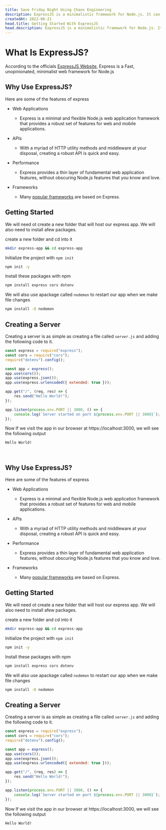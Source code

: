 ```yaml
---
title: Save Friday Night Using Chaos Engineering
description: ExpressJS is a minimalistic framework for Node.js. It can be used to create powerful APIs.
createdAt: 2022-06-21
head.title: Getting Started With ExpressJS
head.description: ExpressJS is a minimalistic framework for Node.js. It can be used to create powerful APIs.
--- 
```


# What Is ExpressJS?

According to the officials [ExpressJS Website](https://expressjs.com/), Express is a Fast, unopinionated, minimalist web framework for Node.js

## Why Use ExpressJS?

Here are some of the features of express

- Web Applications

  - Express is a minimal and flexible Node.js web application framework that provides a robust set of features for web and mobile applications.

- APIs

  - With a myriad of HTTP utility methods and middleware at your disposal, creating a robust API is quick and easy.

- Performance

  - Express provides a thin layer of fundamental web application features, without obscuring Node.js features that you know and love.

- Frameworks
  - Many [popular frameworks](https://expressjs.com/en/resources/frameworks.html) are based on Express.

## Getting Started

We will need ot create a new folder that will host our express app. We will also need to install afew packages.

create a new folder and cd into it

```bash
mkdir express-app && cd express-app
```

Initialize the project with `npm init`

```bash
npm init -y
```

Install these packages with npm

```bash
npm install express cors dotenv
```

We will also use apackage called `nodemon` to restart our app when we make file changes

```bash
npm install -D nodemon
```

## Creating a Server

Creating a server is as simple as creating a file called `server.js` and adding the following code to it.

```js
const express = require("express");
const cors = require("cors");
require("dotenv").config();

const app = express();
app.use(cors());
app.use(express.json());
app.use(express.urlencoded({ extended: true }));

app.get("/", (req, res) => {
	res.send("Hello World!");
});

app.listen(process.env.PORT || 3000, () => {
	console.log(`Server started on port ${process.env.PORT || 3000}`);
});
```

Now If we visit the app in our browser at https://localhost:3000, we will see the following output

```html
Hello World!
```

<br/>

## Why Use ExpressJS?

Here are some of the features of express

- Web Applications

  - Express is a minimal and flexible Node.js web application framework that provides a robust set of features for web and mobile applications.

- APIs

  - With a myriad of HTTP utility methods and middleware at your disposal, creating a robust API is quick and easy.

- Performance

  - Express provides a thin layer of fundamental web application features, without obscuring Node.js features that you know and love.

- Frameworks
  - Many [popular frameworks](https://expressjs.com/en/resources/frameworks.html) are based on Express.

## Getting Started

We will need ot create a new folder that will host our express app. We will also need to install afew packages.

create a new folder and cd into it

```bash
mkdir express-app && cd express-app
```

Initialize the project with `npm init`

```bash
npm init -y
```

Install these packages with npm

```bash
npm install express cors dotenv
```

We will also use apackage called `nodemon` to restart our app when we make file changes

```bash
npm install -D nodemon
```

## Creating a Server

Creating a server is as simple as creating a file called `server.js` and adding the following code to it.

```js
const express = require("express");
const cors = require("cors");
require("dotenv").config();

const app = express();
app.use(cors());
app.use(express.json());
app.use(express.urlencoded({ extended: true }));

app.get("/", (req, res) => {
	res.send("Hello World!");
});

app.listen(process.env.PORT || 3000, () => {
	console.log(`Server started on port ${process.env.PORT || 3000}`);
});
```

Now If we visit the app in our browser at https://localhost:3000, we will see the following output

```html
Hello World!
```

<br/>
